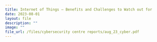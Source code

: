 ```yaml
---
title: Internet of Things – Benefits and Challenges to Watch out for
date: 2023-08-01
layout: file
description: ""
image: ""
file_url: /files/cybersecurity centre reports/aug_23_cyber.pdf
---
```

